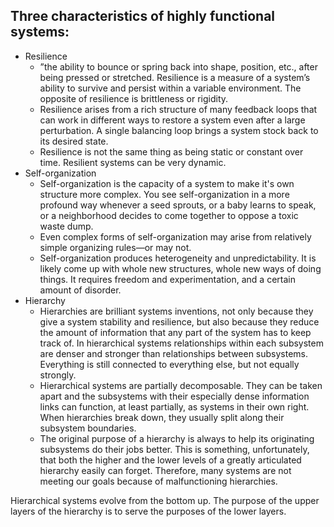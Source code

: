 ## Three characteristics of highly functional systems:
- Resilience
	- ”the ability to bounce or spring back into shape, position, etc., after being pressed or stretched. Resilience is a measure of a system’s ability to survive and persist within a variable environment. The opposite of resilience is brittleness or rigidity.
	- Resilience arises from a rich structure of many feedback loops that can work in different ways to restore a system even after a large perturbation. A single balancing loop brings a system stock back to its desired state.
	- Resilience is not the same thing as being static or constant over time. Resilient systems can be very dynamic.
- Self-organization
	- Self-organization is the capacity of a system to make it's own structure more complex. You see self-organization in a more profound way whenever a seed sprouts, or a baby learns to speak, or a neighborhood decides to come together to oppose a toxic waste dump. 
	- Even complex forms of self-organization may arise from relatively simple organizing rules—or may not.
	- Self-organization produces heterogeneity and unpredictability. It is likely come up with whole new structures, whole new ways of doing things. It requires freedom and experimentation, and a certain amount of disorder.
- Hierarchy
	- Hierarchies are brilliant systems inventions, not only because they give a system stability and resilience, but also because they reduce the amount of information that any part of the system has to keep track of. In hierarchical systems relationships within each subsystem are denser and stronger than relationships between subsystems. Everything is still connected to everything else, but not equally strongly. 
	- Hierarchical systems are partially decomposable. They can be taken apart and the subsystems with their especially dense information links can function, at least partially, as systems in their own right. When hierarchies break down, they usually split along their subsystem boundaries.
	- The original purpose of a hierarchy is always to help its originating subsystems do their jobs better. This is something, unfortunately, that both the higher and the lower levels of a greatly articulated hierarchy easily can forget. Therefore, many systems are not meeting our goals because of malfunctioning hierarchies.

Hierarchical systems evolve from the bottom up. The purpose of the upper layers of the hierarchy is to serve the purposes of the lower layers.


